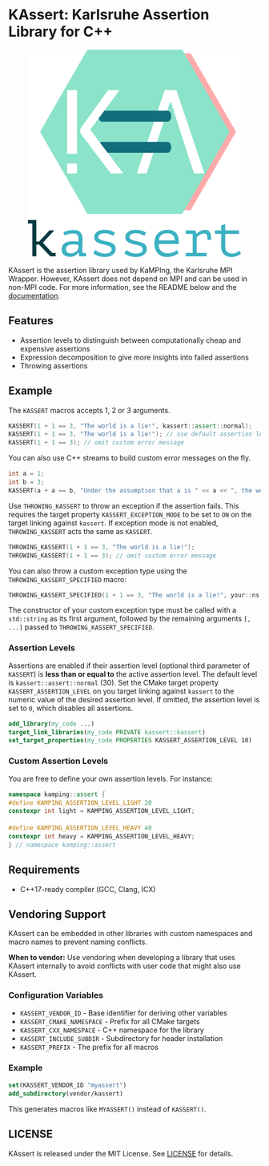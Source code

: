 # KAssert: Karlsruhe Assertion Library for C++
<p align="center">
   <img src="https://raw.githubusercontent.com/kamping-site/kassert/main/docs/images/logo.svg"\>
</p>

KAssert is the assertion library used by KaMPIng, the Karlsruhe MPI Wrapper.
However, KAssert does not depend on MPI and can be used in non-MPI code.
For more information, see the README below and the [documentation][].

## Features

- Assertion levels to distinguish between computationally cheap and expensive assertions
- Expression decomposition to give more insights into failed assertions
- Throwing assertions

## Example

The `KASSERT` macros accepts 1, 2 or 3 arguments.

```c++
KASSERT(1 + 1 == 3, "The world is a lie!", kassert::assert::normal);
KASSERT(1 + 1 == 3, "The world is a lie!"); // use default assertion level (kassert::assert::normal)
KASSERT(1 + 1 == 3); // omit custom error message
```

You can also use C++ streams to build custom error messages on the fly.

```c++
int a = 1;
int b = 3;
KASSERT(a + a == b, "Under the assumption that a is " << a << ", the world is a lie!");
```

Use `THROWING_KASSERT` to throw an exception if the assertion fails.
This requires the target property `KASSERT_EXCEPTION_MODE` to be set
to `ON` on the target linking against `kassert`.  If exception mode is
not enabled, `THROWING_KASSERT` acts the same as `KASSERT`.

```c++
THROWING_KASSERT(1 + 1 == 3, "The world is a lie!");
THROWING_KASSERT(1 + 1 == 3); // omit custom error message
```

You can also throw a custom exception type using the `THROWING_KASSERT_SPECIFIED` macro:

```c++
THROWING_KASSERT_SPECIFIED(1 + 1 == 3, "The world is a lie!", your::ns::Exception [, ...]);
```

The constructor of your custom exception type must be called with a `std::string` as its first
argument, followed by the remaining arguments `[, ...]` passed to `THROWING_KASSERT_SPECIFIED`.

### Assertion Levels

Assertions are enabled if their assertion level (optional third parameter of `KASSERT`) is **less than or equal to** the active assertion level.
The default level is `kassert::assert::normal` (30).
Set the CMake target property `KASSERT_ASSERTION_LEVEL` on you target linking against `kassert` to the numeric value of the desired assertion level.
If omitted, the assertion level is set to `0`, which disables all assertions.

```cmake
add_library(my_code ...)
target_link_libraries(my_code PRIVATE kassert::kassert)
set_target_properties(my_code PROPERTIES KASSERT_ASSERTION_LEVEL 10)
```

### Custom Assertion Levels

You are free to define your own assertion levels. For instance:

```c++
namespace kamping::assert {
#define KAMPING_ASSERTION_LEVEL_LIGHT 20
constexpr int light = KAMPING_ASSERTION_LEVEL_LIGHT;

#define KAMPING_ASSERTION_LEVEL_HEAVY 40
constexpr int heavy = KAMPING_ASSERTION_LEVEL_HEAVY;
} // namespace kamping::assert
```

## Requirements

- C++17-ready compiler (GCC, Clang, ICX)

## Vendoring Support

KAssert can be embedded in other libraries with custom namespaces and macro names to prevent naming conflicts.

**When to vendor:** Use vendoring when developing a library that uses KAssert internally to avoid conflicts with user code that might also use KAssert.

### Configuration Variables

- `KASSERT_VENDOR_ID` - Base identifier for deriving other variables
- `KASSERT_CMAKE_NAMESPACE` - Prefix for all CMake targets
- `KASSERT_CXX_NAMESPACE` - C++ namespace for the library
- `KASSERT_INCLUDE_SUBDIR` - Subdirectory for header installation
- `KASSERT_PREFIX` - The prefix for all macros

### Example

```cmake
set(KASSERT_VENDOR_ID "myassert")
add_subdirectory(vendor/kassert)
```

This generates macros like `MYASSERT()` instead of `KASSERT()`.

## LICENSE

KAssert is released under the MIT License. See [LICENSE](LICENSE) for details.

[documentation]: https://kamping-site.github.io/kassert/
